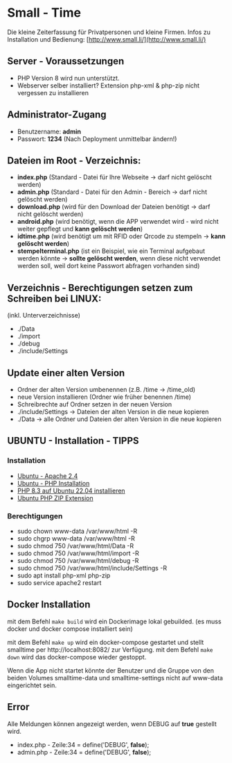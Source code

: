 # Small - Time

Die kleine Zeiterfassung für Privatpersonen und kleine Firmen.
Infos zu Installation und Bedienung: [http://www.small.li/](http://www.small.li/)

## Server - Voraussetzungen

- PHP Version 8 wird nun unterstützt.
- Webserver selber installiert? Extension php-xml & php-zip nicht vergessen zu installieren

## Administrator-Zugang

- Benutzername: <b>admin</b>
- Passwort: <b>1234</b> (Nach Deployment unmittelbar ändern!)

## Dateien im Root - Verzeichnis:

- <b>index.php</b> (Standard - Datei für Ihre Webseite -> darf nicht gelöscht werden)
- <b>admin.php</b> (Standard - Datei für den Admin - Bereich -> darf nicht gelöscht werden)
- <b>download.php</b> (wird für den Download der Dateien benötigt -> darf nicht gelöscht werden)
- <b>android.php</b> (wird benötigt, wenn die APP verwendet wird - wird nicht weiter gepflegt und <b>kann gelöscht werden</b>)
- <b>idtime.php</b> (wird benötigt um mit RFID oder Qrcode zu stempeln -> <b>kann gelöscht werden</b>)
- <b>stempelterminal.php</b> (ist ein Beispiel, wie ein Terminal aufgebaut werden könnte -> <b>sollte gelöscht werden</b>, wenn diese nicht verwendet werden soll, weil dort keine Passwort abfragen vorhanden sind)

## Verzeichnis - Berechtigungen setzen zum Schreiben bei LINUX:

(inkl. Unterverzeichnisse)

- ./Data
- ./import
- ./debug
- ./include/Settings

## Update einer alten Version

- Ordner der alten Version umbenennen (z.B. /time -> /time_old)
- neue Version installieren (Ordner wie früher benennen /time)
- Schreibrechte auf Ordner setzen in der neuen Version
- ./include/Settings -> Dateien der alten Version in die neue kopieren
- ./Data -> alle Ordner und Dateien der alten Version in die neue kopieren

## UBUNTU - Installation - TIPPS

### Installation

- [Ubuntu - Apache 2.4](https://wiki.ubuntuusers.de/Apache_2.4/)
- [Ubuntu - PHP Installation](https://wiki.ubuntuusers.de/PHP/)
- [PHP 8.3 auf Ubuntu 22.04 installieren](https://www.erikdonner.dev/2023/12/29/php-8-3-auf-ubuntu-22-04-installieren/)
- [Ubuntu PHP ZIP Extension](https://www.itsolutionstuff.com/post/ubuntu-php-zip-extension-install-commands-exampleexample.html?utm_content=cmp-true)

### Berechtigungen

- sudo chown www-data /var/www/html -R
- sudo chgrp www-data /var/www/html -R
- sudo chmod 750 /var/www/html/Data -R
- sudo chmod 750 /var/www/html/import -R
- sudo chmod 750 /var/www/html/debug -R
- sudo chmod 750 /var/www/html/include/Settings -R
- sudo apt install php-xml php-zip
- sudo service apache2 restart

## Docker Installation

mit dem Befehl `make build` wird ein Dockerimage lokal gebuilded. (es muss docker und docker compose installiert sein)

mit dem Befehl `make up` wird ein docker-compose gestartet und stellt smalltime per http://localhost:8082/ zur Verfügung.
mit dem Befehl `make down` wird das docker-compose wieder gestoppt.

Wenn die App nicht startet könnte der Benutzer und die Gruppe von den beiden Volumes smalltime-data und smalltime-settings nicht auf www-data eingerichtet sein.

## Error

Alle Meldungen können angezeigt werden, wenn DEBUG auf **true** gestellt wird.

- index.php - Zeile:34 = define('DEBUG', **false**);
- admin.php - Zeile:34 = define('DEBUG', **false**);
